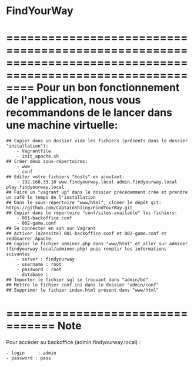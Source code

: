 # FindYourWay

============================================================================================================
Pour un bon fonctionnement de l'application, nous vous recommandons de le lancer dans une machine virtuelle:
============================================================================================================

    ## Copier dans un dossier vide les fichiers (présents dans le dossier "installation"):
        - Vagrantfile
        - init_apache.sh
    ## Créer deux sous-répertoires:
        - www
        - conf
    ## Editer votre fichiers "hosts" en ajoutant:
        - 192.168.33.10 www.findyourway.local admin.findyourway.local play.findyourway.local
    ## Faire un "vagrant up" dans le dossier précédemment crée et prendre un café le temps de l'installation
    ## Dans le sous-répertoire "www/html", cloner le dépôt git: https://github.com/CaptainShiiny/FindYourWay.git
    ## Copier dans le répertoire "conf/sites-available" les fichiers:
        - 001-backoffice.conf
        - 002-game.conf
    ## Se connecter en ssh sur Vagrant
    ## Activer (a2ensite) 001-backoffice.conf et 002-game.conf et redémarrer Apache
    ## Copier le fichier adminer.php dans "www/html" et aller sur adminer (findyourway.local/adminer.php) puis remplir les informations suivantes
        - server : findyourway
        - username : root
        - password : root
        - database :
    ## Importer le fichier sql se trouvant dans "admin/bd"
    ## Mettre le fichier conf.ini dans le dossier "admin/conf"
    ## Supprimer le fichier index.html présent dans "www/html"

=================================
Note
==================================

Pour accèder au backoffice (admin.findyourway.local) :

    - login     : admin
    - password : pass
